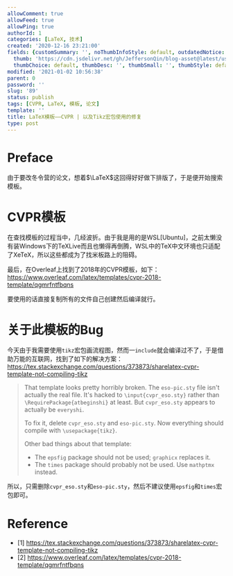 ```yaml
---
allowComment: true
allowFeed: true
allowPing: true
authorId: 1
categories: [LaTeX, 技术]
created: '2020-12-16 23:21:00'
fields: {customSummary: '', noThumbInfoStyle: default, outdatedNotice: 'no', reprint: standard,
  thumb: 'https://cdn.jsdelivr.net/gh/JeffersonQin/blog-asset@latest/usr/uploads/bg/58.png',
  thumbChoice: default, thumbDesc: '', thumbSmall: '', thumbStyle: default}
modified: '2021-01-02 10:56:38'
parent: 0
password: ''
slug: '89'
status: publish
tags: [CVPR, LaTeX, 模板, 论文]
template: ''
title: LaTeX模板——CVPR | 以及Tikz宏包使用的修复
type: post
---
```

# Preface

由于要改冬令营的论文，想着$\LaTeX$这回得好好做下排版了，于是便开始搜索模板。

# CVPR模板

在查找模板的过程当中，几经波折。由于我是用的是WSL[Ubuntu]，之前太懒没有装Windows下的TeXLive而且也懒得再倒腾，WSL中的TeX中文环境也只适配了XeTeX，所以这些都成为了找米板路上的阻碍。

最后，在Overleaf上找到了2018年的CVPR模板，如下：https://www.overleaf.com/latex/templates/cvpr-2018-template/qgmrfntfbqns

要使用的话直接复制所有的文件自己创建然后编译就行。

# 关于此模板的Bug

今天由于我需要使用`tikz`宏包画流程图，然而一`include`就会编译过不了，于是借助万能的互联网，找到了如下的解决方案：https://tex.stackexchange.com/questions/373873/sharelatex-cvpr-template-not-compiling-tikz

> That template looks pretty horribly broken. The `eso-pic.sty` file isn't actually the real file. It's hacked to `\input{cvpr_eso.sty}` rather than `\RequirePackage{atbeginshi}` at least. But `cvpr_eso.sty` appears to actually be `everyshi`.
> 
> To fix it, delete `cvpr_eso.sty` and `eso-pic.sty`. Now everything should compile with `\usepackage{tikz}`.
> 
> Other bad things about that template:
> 
> * The `epsfig` package should not be used; `graphicx` replaces it.
> * The `times` package should probably not be used. Use `mathptmx` instead.

所以，只需删除`cvpr_eso.sty`和`eso-pic.sty`，然后不建议使用`epsfig`和`times`宏包即可。

# Reference

- [1] https://tex.stackexchange.com/questions/373873/sharelatex-cvpr-template-not-compiling-tikz
- [2] https://www.overleaf.com/latex/templates/cvpr-2018-template/qgmrfntfbqns

